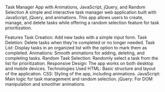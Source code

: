 Task Manager App with Animations, JavaScript, jQuery, and Random Selection
A simple and interactive task manager web application built with JavaScript, jQuery, and animations. This app allows users to create, manage, and delete tasks while offering a random selection feature for task prioritization.

Features
Task Creation: Add new tasks with a simple input form.
Task Deletion: Delete tasks when they're completed or no longer needed.
Task List: Display tasks in an organized list with the option to mark them as completed.
Animations: Smooth animations for adding, deleting, and completing tasks.
Random Task Selection: Randomly select a task from the list for prioritization.
Responsive Design: The app works on both desktop and mobile devices.
Technologies Used
HTML: Basic structure and layout of the application.
CSS: Styling of the app, including animations.
JavaScript: Main logic for task management and random selection.
jQuery: For DOM manipulation and smoother animations.
